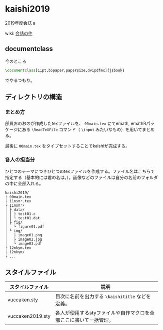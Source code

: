 # kaishi2019
2019年度会誌  a

wiki: [会誌の件](https://github.com/vuccaken/kaishi2019/wiki/会誌の件)

## documentclass

今のところ

```latex
\documentclass[11pt,b5paper,papersize,dvipdfmx]{jsbook}
```

でやるつもり。

## ディレクトリの構造

### まとめ方

部員おのおのが作成したtexファイルを、 `00main.tex` にてemath, emathRパッケージにある `\ReadTeXFile` コマンド（ `\input` みたいなもの）を用いてまとめる。

最後に `00main.tex` をタイプセットすることでkaishiが完成する。

### 各人の担当分

ひとつのテーマにつきひとつのtexファイルを作成する。ファイル名はこちらで指定する（基本的には君の名は。）。画像などのファイルは自分の名前のフォルダの中に全部入れる。

```
kaishi2019/
├ 00main.tex
├ 11nsmr.tex
├ 11nsmr/
│ ├ data/
│ │ ├ test01.c
│ │ └ test01.dat
│ ├ fig/
│   └ figure01.pdf
│ └ img/
│   ├ image01.png
│   ├ image02.jpg
│   └ image03.pdf
├ 12nkym.tex
├ 12nkym/
├ ...
```

## スタイルファイル

| スタイルファイル | 説明                                                         |
| ---------------- | ------------------------------------------------------------ |
| vuccaken.sty     | 目次に名前を出力する `\kaishititle` などを定義。             |
| vuccaken2019.sty | 各人が使用するstyファイルや自作マクロを全部ここに書いて一括管理。 |

